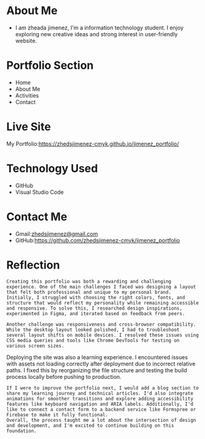 # About Me
* I am zheada jimenez, I'm a information technology student. I enjoy exploring new creative ideas and strong interest in user-friendly website.
# Portfolio Section
* Home
* About Me
* Activities
* Contact
# Live Site
My Portfolio:https://zhedsjimenez-cmyk.github.io/jimenez_portfolio/
# Technology Used
* GitHub
* Visual Studio Code
# Contact Me
* Gmail:zhedsjimenez@gmail.com
* GitHub:https://github.com/zhedsjimenez-cmyk/jimenez_portfolio
# Reflection
    Creating this portfolio was both a rewarding and challenging experience. One of the main challenges I faced was designing a layout that felt both professional and unique to my personal brand. Initially, I struggled with choosing the right colors, fonts, and structure that would reflect my personality while remaining accessible and responsive. To solve this, I researched design inspirations, experimented in Figma, and iterated based on feedback from peers.

    Another challenge was responsiveness and cross-browser compatibility. While the desktop layout looked polished, I had to troubleshoot several layout shifts on mobile devices. I resolved these issues using CSS media queries and tools like Chrome DevTools for testing on various screen sizes.
Deploying the site was also a learning experience. I encountered issues with assets not loading correctly after deployment due to incorrect relative paths. I fixed this by reorganizing the file structure and testing the build process locally before pushing to production.

    If I were to improve the portfolio next, I would add a blog section to share my learning journey and technical articles. I'd also integrate animations for smoother transitions and explore adding accessibility features like keyboard navigation and ARIA labels. Additionally, I'd like to connect a contact form to a backend service like Formspree or Firebase to make it fully functional.
    Overall, the process taught me a lot about the intersection of design and development, and I'm excited to continue building on this foundation.

